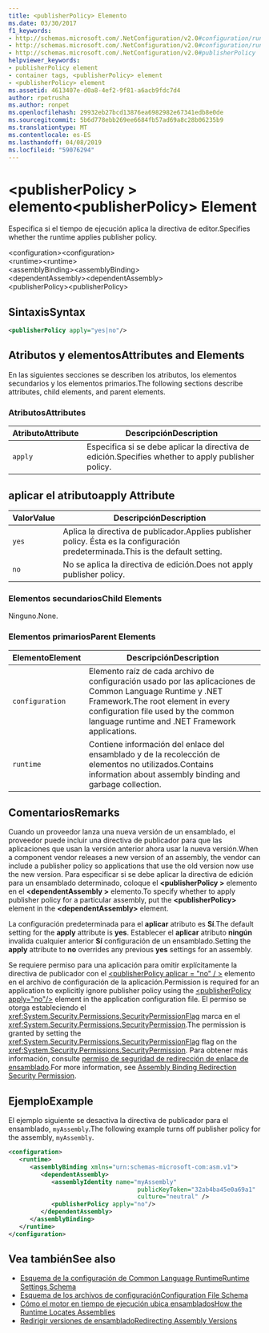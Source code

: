 ```yaml
---
title: <publisherPolicy> Elemento
ms.date: 03/30/2017
f1_keywords:
- http://schemas.microsoft.com/.NetConfiguration/v2.0#configuration/runtime/assemblyBinding/publisherPolicy
- http://schemas.microsoft.com/.NetConfiguration/v2.0#configuration/runtime/assemblyBinding/dependentAssembly/publisherPolicy
- http://schemas.microsoft.com/.NetConfiguration/v2.0#publisherPolicy
helpviewer_keywords:
- publisherPolicy element
- container tags, <publisherPolicy> element
- <publisherPolicy> element
ms.assetid: 4613407e-d0a8-4ef2-9f81-a6acb9fdc7d4
author: rpetrusha
ms.author: ronpet
ms.openlocfilehash: 29932eb27bcd13876ea6982982e67341edb8e0de
ms.sourcegitcommit: 5b6d778ebb269ee6684fb57ad69a8c28b06235b9
ms.translationtype: MT
ms.contentlocale: es-ES
ms.lasthandoff: 04/08/2019
ms.locfileid: "59076294"
---
```

# <a name="publisherpolicy-element"></a><span data-ttu-id="de05f-102">\<publisherPolicy > elemento</span><span class="sxs-lookup"><span data-stu-id="de05f-102">\<publisherPolicy> Element</span></span>
<span data-ttu-id="de05f-103">Especifica si el tiempo de ejecución aplica la directiva de editor.</span><span class="sxs-lookup"><span data-stu-id="de05f-103">Specifies whether the runtime applies publisher policy.</span></span>  
  
 <span data-ttu-id="de05f-104">\<configuration></span><span class="sxs-lookup"><span data-stu-id="de05f-104">\<configuration></span></span>  
<span data-ttu-id="de05f-105">\<runtime></span><span class="sxs-lookup"><span data-stu-id="de05f-105">\<runtime></span></span>  
<span data-ttu-id="de05f-106">\<assemblyBinding></span><span class="sxs-lookup"><span data-stu-id="de05f-106">\<assemblyBinding></span></span>  
<span data-ttu-id="de05f-107">\<dependentAssembly></span><span class="sxs-lookup"><span data-stu-id="de05f-107">\<dependentAssembly></span></span>  
<span data-ttu-id="de05f-108">\<publisherPolicy></span><span class="sxs-lookup"><span data-stu-id="de05f-108">\<publisherPolicy></span></span>  
  
## <a name="syntax"></a><span data-ttu-id="de05f-109">Sintaxis</span><span class="sxs-lookup"><span data-stu-id="de05f-109">Syntax</span></span>  
  
```xml  
<publisherPolicy apply="yes|no"/>  
```  
  
## <a name="attributes-and-elements"></a><span data-ttu-id="de05f-110">Atributos y elementos</span><span class="sxs-lookup"><span data-stu-id="de05f-110">Attributes and Elements</span></span>  
 <span data-ttu-id="de05f-111">En las siguientes secciones se describen los atributos, los elementos secundarios y los elementos primarios.</span><span class="sxs-lookup"><span data-stu-id="de05f-111">The following sections describe attributes, child elements, and parent elements.</span></span>  
  
### <a name="attributes"></a><span data-ttu-id="de05f-112">Atributos</span><span class="sxs-lookup"><span data-stu-id="de05f-112">Attributes</span></span>  
  
|<span data-ttu-id="de05f-113">Atributo</span><span class="sxs-lookup"><span data-stu-id="de05f-113">Attribute</span></span>|<span data-ttu-id="de05f-114">Descripción</span><span class="sxs-lookup"><span data-stu-id="de05f-114">Description</span></span>|  
|---------------|-----------------|  
|`apply`|<span data-ttu-id="de05f-115">Especifica si se debe aplicar la directiva de edición.</span><span class="sxs-lookup"><span data-stu-id="de05f-115">Specifies whether to apply publisher policy.</span></span>|  
  
## <a name="apply-attribute"></a><span data-ttu-id="de05f-116">aplicar el atributo</span><span class="sxs-lookup"><span data-stu-id="de05f-116">apply Attribute</span></span>  
  
|<span data-ttu-id="de05f-117">Valor</span><span class="sxs-lookup"><span data-stu-id="de05f-117">Value</span></span>|<span data-ttu-id="de05f-118">Descripción</span><span class="sxs-lookup"><span data-stu-id="de05f-118">Description</span></span>|  
|-----------|-----------------|  
|`yes`|<span data-ttu-id="de05f-119">Aplica la directiva de publicador.</span><span class="sxs-lookup"><span data-stu-id="de05f-119">Applies publisher policy.</span></span> <span data-ttu-id="de05f-120">Ésta es la configuración predeterminada.</span><span class="sxs-lookup"><span data-stu-id="de05f-120">This is the default setting.</span></span>|  
|`no`|<span data-ttu-id="de05f-121">No se aplica la directiva de edición.</span><span class="sxs-lookup"><span data-stu-id="de05f-121">Does not apply publisher policy.</span></span>|  
  
### <a name="child-elements"></a><span data-ttu-id="de05f-122">Elementos secundarios</span><span class="sxs-lookup"><span data-stu-id="de05f-122">Child Elements</span></span>  
 <span data-ttu-id="de05f-123">Ninguno.</span><span class="sxs-lookup"><span data-stu-id="de05f-123">None.</span></span>  
  
### <a name="parent-elements"></a><span data-ttu-id="de05f-124">Elementos primarios</span><span class="sxs-lookup"><span data-stu-id="de05f-124">Parent Elements</span></span>  
  
|<span data-ttu-id="de05f-125">Elemento</span><span class="sxs-lookup"><span data-stu-id="de05f-125">Element</span></span>|<span data-ttu-id="de05f-126">Descripción</span><span class="sxs-lookup"><span data-stu-id="de05f-126">Description</span></span>|  
|-------------|-----------------|  
|`configuration`|<span data-ttu-id="de05f-127">Elemento raíz de cada archivo de configuración usado por las aplicaciones de Common Language Runtime y .NET Framework.</span><span class="sxs-lookup"><span data-stu-id="de05f-127">The root element in every configuration file used by the common language runtime and .NET Framework applications.</span></span>|  
|`runtime`|<span data-ttu-id="de05f-128">Contiene información del enlace del ensamblado y de la recolección de elementos no utilizados.</span><span class="sxs-lookup"><span data-stu-id="de05f-128">Contains information about assembly binding and garbage collection.</span></span>|  
  
## <a name="remarks"></a><span data-ttu-id="de05f-129">Comentarios</span><span class="sxs-lookup"><span data-stu-id="de05f-129">Remarks</span></span>  
 <span data-ttu-id="de05f-130">Cuando un proveedor lanza una nueva versión de un ensamblado, el proveedor puede incluir una directiva de publicador para que las aplicaciones que usan la versión anterior ahora usar la nueva versión.</span><span class="sxs-lookup"><span data-stu-id="de05f-130">When a component vendor releases a new version of an assembly, the vendor can include a publisher policy so applications that use the old version now use the new version.</span></span> <span data-ttu-id="de05f-131">Para especificar si se debe aplicar la directiva de edición para un ensamblado determinado, coloque el  **\<publisherPolicy >** elemento en el  **\<dependentAssembly >** elemento.</span><span class="sxs-lookup"><span data-stu-id="de05f-131">To specify whether to apply publisher policy for a particular assembly, put the **\<publisherPolicy>** element in the **\<dependentAssembly>** element.</span></span>  
  
 <span data-ttu-id="de05f-132">La configuración predeterminada para el **aplicar** atributo es **Sí**.</span><span class="sxs-lookup"><span data-stu-id="de05f-132">The default setting for the **apply** attribute is **yes**.</span></span> <span data-ttu-id="de05f-133">Establecer el **aplicar** atributo **ningún** invalida cualquier anterior **Sí** configuración de un ensamblado.</span><span class="sxs-lookup"><span data-stu-id="de05f-133">Setting the **apply** attribute to **no** overrides any previous **yes** settings for an assembly.</span></span>  
  
 <span data-ttu-id="de05f-134">Se requiere permiso para una aplicación para omitir explícitamente la directiva de publicador con el [ \<publisherPolicy aplicar = "no" / >](../../../../../docs/framework/configure-apps/file-schema/runtime/publisherpolicy-element.md) elemento en el archivo de configuración de la aplicación.</span><span class="sxs-lookup"><span data-stu-id="de05f-134">Permission is required for an application to explicitly ignore publisher policy using the [\<publisherPolicy apply="no"/>](../../../../../docs/framework/configure-apps/file-schema/runtime/publisherpolicy-element.md) element in the application configuration file.</span></span> <span data-ttu-id="de05f-135">El permiso se otorga estableciendo el <xref:System.Security.Permissions.SecurityPermissionFlag> marca en el <xref:System.Security.Permissions.SecurityPermission>.</span><span class="sxs-lookup"><span data-stu-id="de05f-135">The permission is granted by setting the <xref:System.Security.Permissions.SecurityPermissionFlag> flag on the <xref:System.Security.Permissions.SecurityPermission>.</span></span> <span data-ttu-id="de05f-136">Para obtener más información, consulte [permiso de seguridad de redirección de enlace de ensamblado](../../../../../docs/framework/configure-apps/assembly-binding-redirection-security-permission.md).</span><span class="sxs-lookup"><span data-stu-id="de05f-136">For more information, see [Assembly Binding Redirection Security Permission](../../../../../docs/framework/configure-apps/assembly-binding-redirection-security-permission.md).</span></span>  
  
## <a name="example"></a><span data-ttu-id="de05f-137">Ejemplo</span><span class="sxs-lookup"><span data-stu-id="de05f-137">Example</span></span>  
 <span data-ttu-id="de05f-138">El ejemplo siguiente se desactiva la directiva de publicador para el ensamblado, `myAssembly`.</span><span class="sxs-lookup"><span data-stu-id="de05f-138">The following example turns off publisher policy for the assembly, `myAssembly`.</span></span>  
  
```xml  
<configuration>  
   <runtime>  
      <assemblyBinding xmlns="urn:schemas-microsoft-com:asm.v1">  
         <dependentAssembly>  
            <assemblyIdentity name="myAssembly"  
                                    publicKeyToken="32ab4ba45e0a69a1"  
                                    culture="neutral" />  
            <publisherPolicy apply="no"/>  
         </dependentAssembly>  
      </assemblyBinding>  
   </runtime>  
</configuration>  
```  
  
## <a name="see-also"></a><span data-ttu-id="de05f-139">Vea también</span><span class="sxs-lookup"><span data-stu-id="de05f-139">See also</span></span>

- [<span data-ttu-id="de05f-140">Esquema de la configuración de Common Language Runtime</span><span class="sxs-lookup"><span data-stu-id="de05f-140">Runtime Settings Schema</span></span>](../../../../../docs/framework/configure-apps/file-schema/runtime/index.md)
- [<span data-ttu-id="de05f-141">Esquema de los archivos de configuración</span><span class="sxs-lookup"><span data-stu-id="de05f-141">Configuration File Schema</span></span>](../../../../../docs/framework/configure-apps/file-schema/index.md)
- [<span data-ttu-id="de05f-142">Cómo el motor en tiempo de ejecución ubica ensamblados</span><span class="sxs-lookup"><span data-stu-id="de05f-142">How the Runtime Locates Assemblies</span></span>](../../../../../docs/framework/deployment/how-the-runtime-locates-assemblies.md)
- [<span data-ttu-id="de05f-143">Redirigir versiones de ensamblado</span><span class="sxs-lookup"><span data-stu-id="de05f-143">Redirecting Assembly Versions</span></span>](../../../../../docs/framework/configure-apps/redirect-assembly-versions.md)
